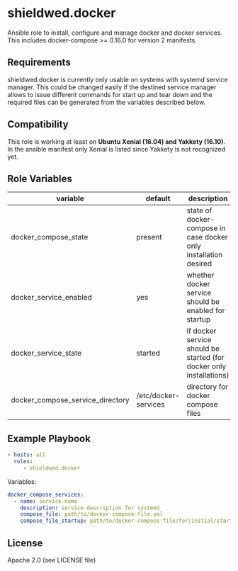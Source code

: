 # shieldwed.docker

Ansible role to install, configure and manage docker and docker services.
This includes docker-compose >= 0.16.0 for version 2 manifests.

Requirements
------------

shieldwed.docker is currently only usable on systems with systemd service
manager. This could be changed easily if the destined service manager allows to
issue different commands for start up and tear down and the required files
can be generated from the variables described below.

Compatibility
-------------

This role is working at least on **Ubuntu Xenial (16.04) and Yakkety (16.10)**.
In the ansible manifest only Xenial is listed since Yakkety is not recognized
yet.

Role Variables
--------------

| variable | default | description |
|----------|---------|-------------|
| docker_compose_state | present | state of docker-compose in case docker only installation desired |
| docker_service_enabled | yes | whether docker service should be enabled for startup |
| docker_service_state | started | if docker service should be started (for docker only installations) |
| docker_compose_service_directory | /etc/docker-services | directory for docker compose files |


Example Playbook
----------------
```yaml
- hosts: all
  roles:
     - shieldwed.docker
```
Variables:
```yaml
docker_compose_services:
  - name: service-name
    description: service description for systemd
    compose_file: path/to/docker-compose-file.yml
    compose_file_startup: path/to/docker-compose-file/for/initial/startup.yml
```

License
-------

Apache 2.0 (see LICENSE file)
